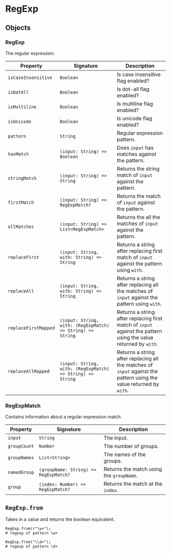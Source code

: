 # RegExp

## Objects

### RegExp

The regular expression.

| Property             | Signature                                                  | Description                                                                                                         |
| -------------------- | ---------------------------------------------------------- | ------------------------------------------------------------------------------------------------------------------- |
| `isCaseInsensitive`  | `Boolean`                                                  | Is case insensitive flag enabled?                                                                                   |
| `isDotAll`           | `Boolean`                                                  | Is dot-all flag enabled?                                                                                            |
| `isMultiline`        | `Boolean`                                                  | Is multiline flag enabled?                                                                                          |
| `isUnicode`          | `Boolean`                                                  | Is unicode flag enabled?                                                                                            |
| `pattern`            | `String`                                                   | Regular expression pattern.                                                                                         |
| `hasMatch`           | `(input: String) => Boolean`                               | Does `input` has matches against the pattern.                                                                       |
| `stringMatch`        | `(input: String) => String`                                | Returns the string match of `input` against the pattern.                                                            |
| `firstMatch`         | `(input: String) => RegExpMatch?`                          | Returns the match of `input` against the pattern.                                                                   |
| `allMatches`         | `(input: String) => List<RegExpMatch>`                     | Returns the all the matches of `input` against the pattern.                                                         |
| `replaceFirst`       | `(input: String, with: String) => String`                  | Returns a string after replacing first match of `input` against the pattern using `with`.                           |
| `replaceAll`         | `(input: String, with: String) => String`                  | Returns a string after replacing all the matches of `input` against the pattern using `with`.                       |
| `replaceFirstMapped` | `(input: String, with: (RegExpMatch) => String) => String` | Returns a string after replacing first match of `input` against the pattern using the value returned by `with`.     |
| `replaceAllMapped`   | `(input: String, with: (RegExpMatch) => String) => String` | Returns a string after replacing all the matches of `input` against the pattern using the value returned by `with`. |

### RegExpMatch

Contains information about a regular expression match.

| Property     | Signature                             | Description                              |
| ------------ | ------------------------------------- | ---------------------------------------- |
| `input`      | `String`                              | The input.                               |
| `groupCount` | `Number`                              | The number of groups.                    |
| `groupNames` | `List<String>`                        | The names of the groups.                 |
| `namedGroup` | `(groupName: String) => RegExpMatch?` | Returns the match using the `groupName`. |
| `group`      | `(index: Number) => RegExpMatch?`     | Returns the match at the `index`.        |

## `RegExp.from`

Takes in a value and returns the boolean equivalent.

```
RegExp.from(r"\w+");
# regexp of pattern \w+

RegExp.from("\\d+");
# regexp of pattern \d+
```
